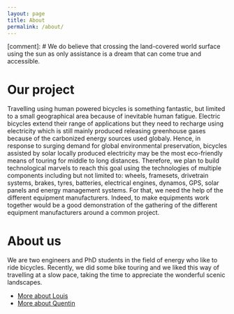 ```yaml
---
layout: page
title: About
permalink: /about/
---
```

[comment]: # We do believe that crossing the land-covered world surface using the sun as only assistance is a dream that can come true and accessible.

# Our project
Travelling using human powered bicycles is something fantastic, but limited to a small geographical area because of inevitable human fatigue. Electric bicycles extend their range of applications but they need to recharge using electricity which is still mainly produced releasing greenhouse gases because of the carbonized energy sources used globaly. Hence, in response to surging demand for global environmental preservation, bicycles assisted by solar locally produced electricity may be the most eco-friendly means of touring for middle to long distances. 
Therefore, we plan to build technological marvels to reach this goal using the technologies of multiple components including but not limited to: wheels, framesets, drivetrain systems, brakes, tyres, batteries, electrical engines, dynamos, GPS, solar panels and energy management systems. For that, we need the help of the different equipment manufacturers. Indeed, to make equipments work together would be a good demonstration of the gathering of the different equipment manufacturers around a common project.

# About us
We are two engineers and PhD students in the field of energy who like to ride bicycles. Recently, we did some bike touring and we liked this way of travelling at a slow pace, taking the time to appreciate the wonderful scenic landscapes.
- [More about Louis](http://google.com)
- [More about Quentin](https://cycloique.github.io/qmale/)
